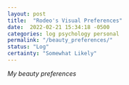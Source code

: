 ```yaml
---
layout: post
title:  "Rodeo's Visual Preferences"
date:  2022-02-21 15:34:18 -0500
categories: log psychology personal
permalink: "/beauty_preferences/"
status: "Log"
certainty: "Somewhat Likely"
---
```


_My beauty preferences_
